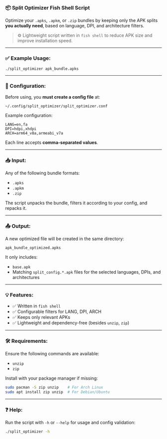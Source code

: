 ### 📦 Split Optimizer Fish Shell Script

Optimize your `.apks`, `.apkm`, or `.zip` bundles by keeping only the APK splits **you actually need**, based on language, DPI, and architecture filters.

> ⚙️ Lightweight script written in `fish shell` to reduce APK size and improve installation speed.

---

### ✅ Example Usage:

```bash
./split_optimizer apk_bundle.apks
```

---

### 🔧 Configuration:

Before using, you **must create a config file** at:

```
~/.config/split_optimizer/split_optimizer.conf
```

Example configuration:

```
LANG=en,fa
DPI=hdpi,xhdpi
ARCH=arm64_v8a,armeabi_v7a
```

Each line accepts **comma-separated values**.

---

### 📥 Input:

Any of the following bundle formats:

* `.apks`
* `.apkm`
* `.zip`

The script unpacks the bundle, filters it according to your config, and repacks it.

---

### 📤 Output:

A new optimized file will be created in the same directory:

```
apk_bundle_optimized.apks
```

It only includes:

* `base.apk`
* Matching `split_config.*.apk` files for the selected languages, DPIs, and architectures

---

### 💡 Features:

* ✅ Written in `fish shell`
* ✅ Configurable filters for LANG, DPI, ARCH
* ✅ Keeps only relevant APKs
* ✅ Lightweight and dependency-free (besides `unzip`, `zip`)

---

### 🛠 Requirements:

Ensure the following commands are available:

* `unzip`
* `zip`

Install with your package manager if missing:

```bash
sudo pacman -S zip unzip    # For Arch Linux
sudo apt install zip unzip  # For Debian/Ubuntu
```

---

### ❓ Help:

Run the script with `-h` or `--help` for usage and config validation:

```bash
./split_optimizer -h
```
